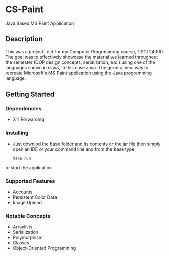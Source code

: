 # CS-Paint

Java Based MS Paint Application

## Description

This was a project I did for my Computer Progrmaming course, CSCI 24000. The goal was to effectively showcase the material we learned throughout the semester (OOP design concepts, serialization, etc.) using one of the languages shown in class, in this case Java. The general idea was to recreate Microsoft's MS Paint application using the Java programming language.

## Getting Started

### Dependencies

* X11 Forwarding

### Installing

* Just downlod the base folder and its contents or the [jar file](https://github.com/MaFalana/CS-Paint/raw/main/base/csPaint.jar) then simply open an IDE or your command line and from the base type 

  ```make run ```

 to start the application

### Supported Features
* Accounts
* Persistent Color Data
* Image Upload

### Notable Concepts
* Arraylists
* Serialization
* Polymorphism
* Classes
* Object-Oriented Programming
